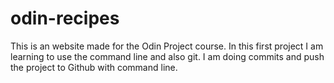 # odin-recipes
This is an website made for the Odin Project course. 
In this first project I am learning to use the command line and also git. I am doing commits and push the project to Github with command line. 